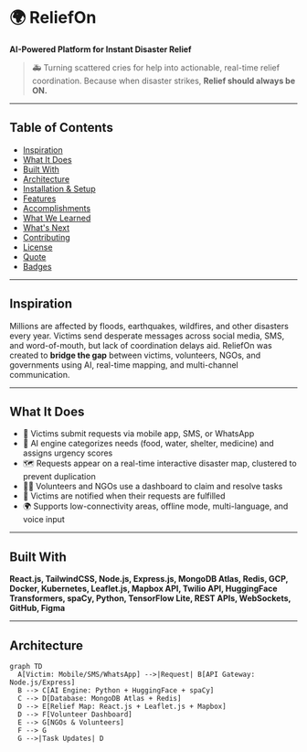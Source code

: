# 🌍 ReliefOn
**AI-Powered Platform for Instant Disaster Relief**


> 🚑 Turning scattered cries for help into actionable, real-time relief coordination.
> Because when disaster strikes, **Relief should always be ON.**

---

## Table of Contents
- [Inspiration](#inspiration)
- [What It Does](#what-it-does)
- [Built With](#built-with)
- [Architecture](#architecture)
- [Installation & Setup](#installation--setup)
- [Features](#features)
- [Accomplishments](#accomplishments)
- [What We Learned](#what-we-learned)
- [What's Next](#whats-next)
- [Contributing](#contributing)
- [License](#license)
- [Quote](#quote)
- [Badges](#badges)

---

## Inspiration
Millions are affected by floods, earthquakes, wildfires, and other disasters every year. Victims send desperate messages across social media, SMS, and word-of-mouth, but lack of coordination delays aid. ReliefOn was created to **bridge the gap** between victims, volunteers, NGOs, and governments using AI, real-time mapping, and multi-channel communication.

---

## What It Does
- 📲 Victims submit requests via mobile app, SMS, or WhatsApp
- 🤖 AI engine categorizes needs (food, water, shelter, medicine) and assigns urgency scores
- 🗺️ Requests appear on a real-time interactive disaster map, clustered to prevent duplication
- 👩‍🚒 Volunteers and NGOs use a dashboard to claim and resolve tasks
- 🔔 Victims are notified when their requests are fulfilled
- 🌍 Supports low-connectivity areas, offline mode, multi-language, and voice input

---

## Built With
**React.js, TailwindCSS, Node.js, Express.js, MongoDB Atlas, Redis, GCP, Docker, Kubernetes, Leaflet.js, Mapbox API, Twilio API, HuggingFace Transformers, spaCy, Python, TensorFlow Lite, REST APIs, WebSockets, GitHub, Figma**

---

## Architecture

```mermaid
graph TD
  A[Victim: Mobile/SMS/WhatsApp] -->|Request| B[API Gateway: Node.js/Express]
  B --> C[AI Engine: Python + HuggingFace + spaCy]
  C --> D[Database: MongoDB Atlas + Redis]
  D --> E[Relief Map: React.js + Leaflet.js + Mapbox]
  D --> F[Volunteer Dashboard]
  E --> G[NGOs & Volunteers]
  F --> G
  G -->|Task Updates| D
